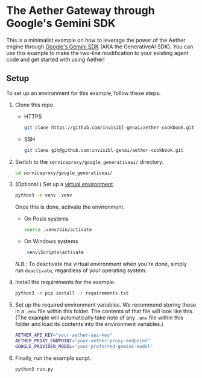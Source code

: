 # The Aether Gateway through Google's Gemini SDK

This is a minimalist example on how to leverage the power of the Aether engine through [Google's Gemini SDK](https://github.com/google-gemini/generative-ai-python) (AKA the GenerativeAI SDK). You can use this example to make the two-line modification to your existing agent code and get started with using Aether!

## Setup

To set up an environment for this example, follow these steps.

1. Clone this repo.

    - HTTPS
        ```bash
        git clone https://github.com/invisibl-genai/aether-cookbook.git
        ```
    - SSH
        ```bash
        git clone git@github.com:invisibl-genai/aether-cookbook.git
        ```

2. Switch to the `serviceproxy/google_generativeai/` directory.

    ```bash
    cd serviceproxy/google_generativeai/
    ```

3. (Optional:) Set up a [virtual environment](https://packaging.python.org/en/latest/guides/installing-using-pip-and-virtual-environments/).

    ```bash
    python3 -m venv .venv
    ```
    
    Once this is done, activate the environment.
    - On Posix systems
        ```bash
        source .venv/bin/activate
        ```
    - On Windows systems
        ```powershell
        .venv\Scripts\activate
        ```
    
    *N.B.*: To deactivate the virtual environment when you're done, simply run `deactivate`, regardless of your operating system.

4. Install the requirements for the example.

    ```bash
    python3 -m pip install -r requirements.txt
    ```

5. Set up the required environment variables. We recommend storing these in a `.env` file within this folder. The contents of that file will look like this. (The example will automatically take note of any `.env` file within this folder and load its contents into the environment variables.)

    ```bash
    AETHER_API_KEY="your-aether-api-key"
    AETHER_PROXY_ENDPOINT="your-aether-proxy-endpoint"
    GOOGLE_PROVIDER_MODEL="your-preferred-gemini-model"
    ```

6. Finally, run the example script.

    ```bash
    python3 run.py
    ```
